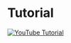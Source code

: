 # Tutorial
[![YouTube Tutorial](http://img.youtube.com/vi/bkEH5IbqEUQ/0.jpg)](https://youtu.be/bkEH5IbqEUQ)